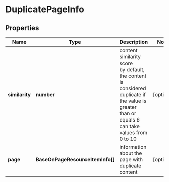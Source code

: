 # DuplicatePageInfo

## Properties

| Name | Type | Description | Notes |
|------------ | ------------- | ------------- | -------------|
**similarity** | **number** | content similarity score<br>by default, the content is considered duplicate if the value is greater than or equals 6<br>can take values from 0 to 10 |[optional]|
**page** | **BaseOnPageResourceItemInfo[]** | information about the page with duplicate content |[optional]|